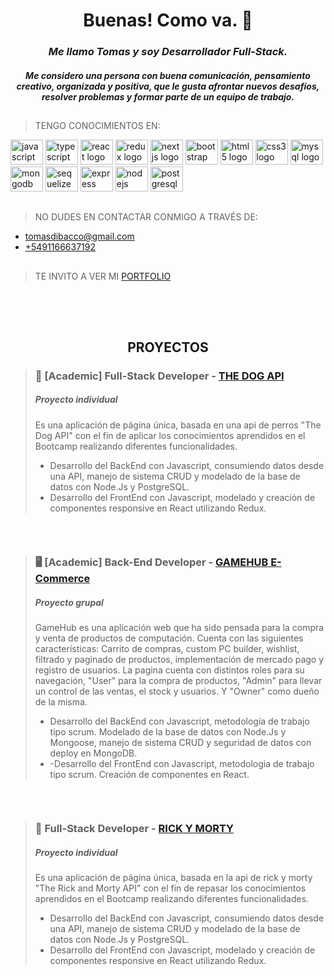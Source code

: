 **<h1 align="center">Buenas! Como va. 🧉</h1>**


*<h3 align="center">Me llamo Tomas y soy Desarrollador Full-Stack.</h3>*
*<h4 align="center">Me considero una persona con buena comunicación, pensamiento creativo, organizada y positiva, que le gusta afrontar nuevos desafíos, resolver problemas y formar parte de un equipo de trabajo.</h4>*
 
##
 
>  TENGO CONOCIMIENTOS EN:

<div align="left">
    <img src="https://cdn.jsdelivr.net/gh/devicons/devicon/icons/javascript/javascript-original.svg" height="40" width="52" alt="javascript logo"  />
    <img src="https://cdn.jsdelivr.net/gh/devicons/devicon/icons/typescript/typescript-original.svg" height="40" width="52" alt="typescript logo"  />
    <img src="https://cdn.jsdelivr.net/gh/devicons/devicon/icons/react/react-original.svg" height="40" width="52" alt="react logo"  />
    <img src="https://cdn.jsdelivr.net/gh/devicons/devicon/icons/redux/redux-original.svg" height="40" width="52" alt="redux logo"  />
    <img src="https://cdn.jsdelivr.net/gh/devicons/devicon/icons/nextjs/nextjs-original.svg" height="40" width="52" alt="nextjs logo"  />
    <img src="https://cdn.jsdelivr.net/gh/devicons/devicon/icons/bootstrap/bootstrap-original.svg" height="40" width="52" alt="bootstrap logo"  />
    <img src="https://cdn.jsdelivr.net/gh/devicons/devicon/icons/html5/html5-original.svg" height="40" width="52" alt="html5 logo"  />
    <img src="https://cdn.jsdelivr.net/gh/devicons/devicon/icons/css3/css3-original.svg" height="40" width="52" alt="css3 logo"  />
    <img src="https://cdn.jsdelivr.net/gh/devicons/devicon/icons/mysql/mysql-original.svg" height="40" width="52" alt="mysql logo"  />
    <img src="https://cdn.jsdelivr.net/gh/devicons/devicon/icons/mongodb/mongodb-original.svg" height="40" width="52" alt="mongodb logo"  />
    <img src="https://cdn.jsdelivr.net/gh/devicons/devicon/icons/sequelize/sequelize-original.svg" height="40" width="52" alt="sequelize logo"  />
    <img src="https://cdn.jsdelivr.net/gh/devicons/devicon/icons/express/express-original.svg" height="40" width="52" alt="express logo"  /> 
    <img src="https://cdn.jsdelivr.net/gh/devicons/devicon/icons/nodejs/nodejs-original.svg" height="40" width="52" alt="nodejs logo"  />
    <img src="https://cdn.jsdelivr.net/gh/devicons/devicon/icons/postgresql/postgresql-original.svg" height="40" width="52" alt="postgresql logo"  />
</div>

##

>  NO DUDES EN CONTACTAR CONMIGO A TRAVÉS DE:

+   [tomasdibacco@gmail.com](mailto:tomasdibacco@gmail.com)
+   [+5491166637192](https://wa.me/541166637192)

##

>  TE INVITO A VER MI [PORTFOLIO](https://portfolio-tomas-di-bacco.vercel.app/)

##

</br></br>

<h2 align="center">PROYECTOS</h2>

>  ### 🐶 [Academic] Full-Stack Developer - [THE DOG API](https://app-dogs-tomas-di-bacco.vercel.app/) 
>  ##### Proyecto individual
> 
>  Es una aplicación de página única, basada en una api de perros "The Dog API" con el fin de aplicar los conocimientos aprendidos en el Bootcamp realizando diferentes funcionalidades.
>  
>  +  Desarrollo del BackEnd con Javascript, consumiendo datos desde una API, manejo de sistema CRUD y modelado de la base de datos con Node.Js y PostgreSQL.
>  +  Desarrollo del FrontEnd con Javascript, modelado y creación de componentes responsive en React utilizando Redux.

```
```
</br>

>  ### 🖥️ [Academic] Back-End Developer - [GAMEHUB E-Commerce](https://gamehub-chi.vercel.app/)
>  ##### Proyecto grupal
>
>  GameHub es una aplicación web que ha sido pensada para la compra y venta de productos de computación.
Cuenta con las siguientes características: Carrito de compras, custom PC builder, wishlist, filtrado y paginado de productos, implementación de mercado pago y registro de usuarios. La pagina cuenta con distintos roles para su navegación, "User" para la compra de productos, "Admin" para llevar un control de las ventas, el stock y usuarios. Y "Owner" como dueño de la misma.
> 
> +  Desarrollo del BackEnd con Javascript, metodología de trabajo tipo scrum. Modelado de la base de datos con Node.Js y Mongoose, manejo de sistema CRUD y seguridad de datos con deploy en MongoDB.
> +  -Desarrollo del FrontEnd con Javascript, metodologia de trabajo tipo scrum. Creación de componentes en React.

```
```
</br>

>  ### 🧪 Full-Stack Developer - [RICK Y MORTY](https://rick-y-morty-tomas-di-bacco.vercel.app/)
>  ##### Proyecto individual
>  
>  Es una aplicación de página única, basada en la api de rick y morty "The Rick and Morty API" con el fin de repasar los conocimientos aprendidos
   en el Bootcamp realizando diferentes funcionalidades.
>
> +  Desarrollo del BackEnd con Javascript, consumiendo datos desde una API, manejo de sistema CRUD y modelado de la base de datos con Node.Js y PostgreSQL. 
> +  Desarrollo del FrontEnd con Javascript, modelado y creación de componentes responsive en React utilizando Redux.

```
```
